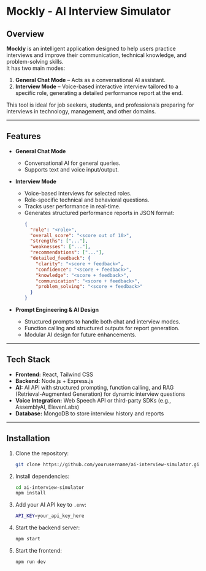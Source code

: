 # Mockly - AI Interview Simulator

## Overview
**Mockly** is an intelligent application designed to help users practice interviews and improve their communication, technical knowledge, and problem-solving skills.  
It has two main modes:  

1. **General Chat Mode** – Acts as a conversational AI assistant.  
2. **Interview Mode** – Voice-based interactive interview tailored to a specific role, generating a detailed performance report at the end.

This tool is ideal for job seekers, students, and professionals preparing for interviews in technology, management, and other domains.

---

## Features

- **General Chat Mode**
  - Conversational AI for general queries.
  - Supports text and voice input/output.
  
- **Interview Mode**
  - Voice-based interviews for selected roles.
  - Role-specific technical and behavioral questions.
  - Tracks user performance in real-time.
  - Generates structured performance reports in JSON format:
    ```json
    {
      "role": "<role>",
      "overall_score": "<score out of 10>",
      "strengths": ["..."],
      "weaknesses": ["..."],
      "recommendations": ["..."],
      "detailed_feedback": {
        "clarity": "<score + feedback>",
        "confidence": "<score + feedback>",
        "knowledge": "<score + feedback>",
        "communication": "<score + feedback>",
        "problem_solving": "<score + feedback>"
      }
    }
    ```

- **Prompt Engineering & AI Design**
  - Structured prompts to handle both chat and interview modes.
  - Function calling and structured outputs for report generation.
  - Modular AI design for future enhancements.

---

## Tech Stack

- **Frontend:** React, Tailwind CSS  
- **Backend:** Node.js + Express.js  
- **AI:** AI API with structured prompting, function calling, and RAG (Retrieval-Augmented Generation) for dynamic interview questions  
- **Voice Integration:** Web Speech API or third-party SDKs (e.g., AssemblyAI, ElevenLabs)  
- **Database:** MongoDB to store interview history and reports

---

## Installation

1. Clone the repository:
    ```bash
    git clone https://github.com/yourusername/ai-interview-simulator.git
    ```

2. Install dependencies:
    ```bash
    cd ai-interview-simulator
    npm install
    ```

3. Add your AI API key to `.env`:
    ```bash
    API_KEY=your_api_key_here
    ```

4. Start the backend server:
    ```bash
    npm start
    ```

5. Start the frontend:
    ```bash
    npm run dev
    ```
